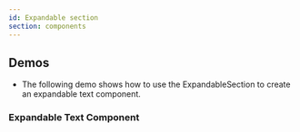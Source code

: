 ```yaml
---
id: Expandable section
section: components
---
```


## Demos

- The following demo shows how to use the ExpandableSection to create an expandable text component.

### Expandable Text Component

```ts file='./examples/ExpandableTextDemo.tsx'

```
